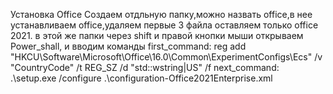 Установка Office
Создаем отдльную папку,можно назвать office,в нее устанавливаем office,удаляем первые 3 файла оставляем только office 2021.
в этой же папки через shift и правой кнопки мыши открываем Power_shall, и вводим команды
first_command:
reg add "HKCU\Software\Microsoft\Office\16.0\Common\ExperimentConfigs\Ecs" /v "CountryCode" /t REG_SZ /d "std::wstring|US" /f
next_command:
.\setup.exe /configure .\configuration-Office2021Enterprise.xml
